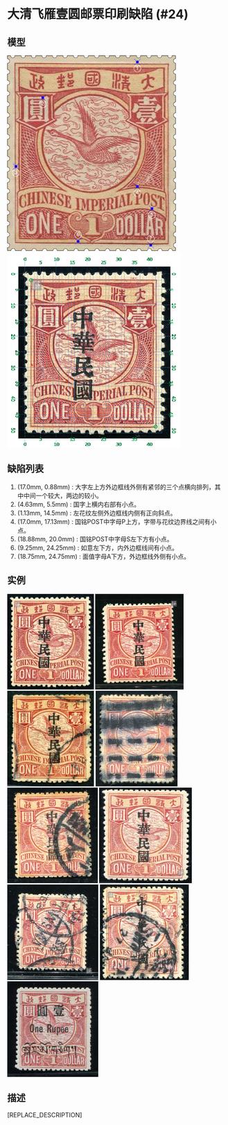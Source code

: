 # 大清飞雁壹圆邮票印刷缺陷 (#24)

## 模型
<img src="model.png" height=450/> <img src="sampling.png" height=450/>

## 缺陷列表
1. (17.0mm, 0.88mm) :  大字左上方外边框线外侧有紧邻的三个点横向排列，其中中间一个较大，两边的较小。
1. (4.63mm, 5.5mm) :  国字上横内右部有小点。
1. (1.13mm, 14.5mm) :  左花纹左侧外边框线内侧有正向斜点。
1. (17.0mm, 17.13mm) :  国铭POST中字母P上方，字带与花纹边界线之间有小点。
1. (18.88mm, 20.0mm) :  国铭POST中字母S左下方有小点。
1. (9.25mm, 24.25mm) :  如意左下方，内外边框线间有小点。
1. (18.75mm, 24.75mm) :  面值字母A下方，外边框线外侧有小点。


## 实例
<img src="2008-02-15_00005366065A.jpg" height=220/> <img src="2009-03-03_00025377122A.jpg" height=220/> <img src="2012-03-05_00055218007A.jpg" height=220/> <img src="2012-07-02_00063521046A.jpg" height=220/> <img src="2012-09-05_00069444028A.jpg" height=220/> <img src="2013-02-07_00102167012A.jpg" height=220/> <img src="2013-08-07_00119254089A.jpg" height=220/> <img src="2013-09-15_00122486052A.jpg" height=220/> <img src="2015-05-22_00177628041A.jpg" height=220/> 


## 描述
[REPLACE_DESCRIPTION]
